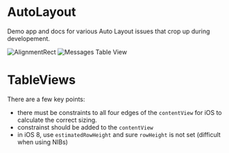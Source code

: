 AutoLayout
==========

Demo app and docs for various Auto Layout issues that crop up during developement.

![AlignmentRect][alignment_screenshot]
![Messages Table View][messages_screenshot]


TableViews
==========
There are a few key points:
 - there must be constraints to all four edges of the `contentView` for iOS to calculate the correct sizing.
 - constrainst should be added to the `contentView`
 - in iOS 8, use `estimatedRowHeight` and sure `rowHeight` is not set (difficult when using NIBs)


[alignment_screenshot]: https://www.dropbox.com/s/zshs8hsjrgr7iwh/alignmentRect.png?dl=1
[messages_screenshot]: https://www.dropbox.com/s/m5gpmpd227df2i2/Messages%20View%20Controller.png?dl=1
